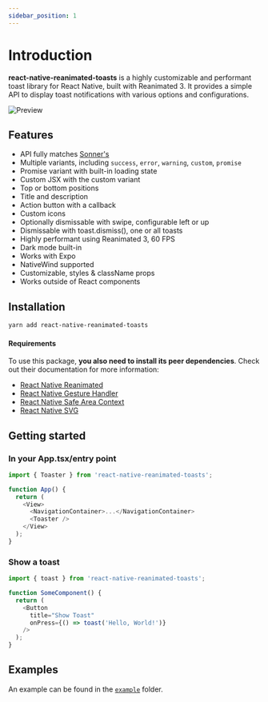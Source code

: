 ```yaml
---
sidebar_position: 1
---
```


# Introduction

**react-native-reanimated-toasts** is a highly customizable and performant toast library for React Native, built with Reanimated 3. It provides a simple API to display toast notifications with various options and configurations.

![Preview](/img/preview.png)

## Features

- API fully matches [Sonner's](https://sonner.emilkowal.ski/)
- Multiple variants, including `success`, `error`, `warning`, `custom`, `promise`
- Promise variant with built-in loading state
- Custom JSX with the custom variant
- Top or bottom positions
- Title and description
- Action button with a callback
- Custom icons
- Optionally dismissable with swipe, configurable left or up
- Dismissable with toast.dismiss(), one or all toasts
- Highly performant using Reanimated 3, 60 FPS
- Dark mode built-in
- Works with Expo
- NativeWind supported
- Customizable, styles & className props
- Works outside of React components

## Installation

```bash npm2yarn
yarn add react-native-reanimated-toasts
```

#### Requirements

To use this package, **you also need to install its peer dependencies**. Check out their documentation for more information:

- [React Native Reanimated](https://docs.swmansion.com/react-native-reanimated/docs/fundamentals/getting-started)
- [React Native Gesture Handler](https://docs.swmansion.com/react-native-gesture-handler/docs/)
- [React Native Safe Area Context](https://docs.expo.dev/versions/latest/sdk/safe-area-context/)
- [React Native SVG](https://github.com/software-mansion/react-native-svg)

## Getting started

### In your App.tsx/entry point

```typescript
import { Toaster } from 'react-native-reanimated-toasts';

function App() {
  return (
    <View>
      <NavigationContainer>...</NavigationContainer>
      <Toaster />
    </View>
  );
}
```

### Show a toast

```typescript
import { toast } from 'react-native-reanimated-toasts';

function SomeComponent() {
  return (
    <Button
      title="Show Toast"
      onPress={() => toast('Hello, World!')}
    />
  );
}
```

## Examples

An example can be found in the [`example`](https://github.com/gunnartorfis/react-native-reanimated-toasts/tree/main/example) folder.
